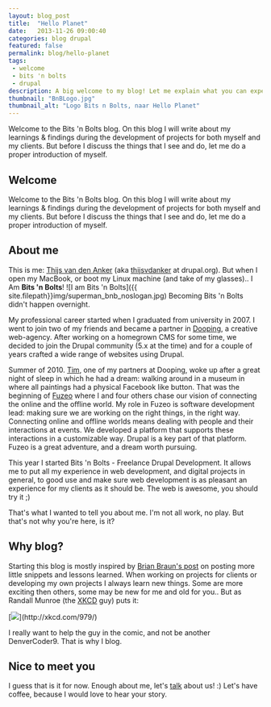 ```yaml
---
layout: blog_post
title:  "Hello Planet"
date:   2013-11-26 09:00:40
categories: blog drupal
featured: false
permalink: blog/hello-planet
tags: 
 - welcome
 - bits 'n bolts
 - drupal
description: A big welcome to my blog! Let me explain what you can expect of it in the future.
thumbnail: "BnBLogo.jpg"
thumbnail_alt: "Logo Bits n Bolts, naar Hello Planet"
---
```

<div class="project-excerpt">
	<div id="intro" class="tk-daniel">
		Welcome to the Bits 'n Bolts blog.
On this blog I will write about my learnings & findings during the development of projects for both myself and my clients. But before I discuss the things that I see and do, let me do a proper introduction of myself.
	</div>
	<div class="rsCaption"></div>
</div>

<!-- more -->

## Welcome
Welcome to the Bits 'n Bolts blog.
On this blog I will write about my learnings & findings during the development of projects for both myself and my clients. But before I discuss the things that I see and do, let me do a proper introduction of myself.

## About me
This is me: [Thijs van den Anker](/about-me/) (aka [thijsvdanker](https://drupal.org/user/234472) at drupal.org). But when I open my MacBook, or boot my Linux machine (and take of my glasses).. I Am __Bits 'n Bolts__!
![I am Bits 'n Bolts]({{ site.filepath}}img/superman_bnb_noslogan.jpg)
Becoming Bits 'n Bolts didn't happen overnight.

My professional career started when I graduated from university in 2007. I went to join two of my friends and became a partner in [Dooping](http://www.dooping.nl), a creative web-agency. After working on a homegrown CMS for some time, we decided to join the Drupal community (5.x at the time) and for a couple of years crafted a wide range of websites using Drupal.

Summer of 2010. [Tim](http://www.timdj.nl), one of my partners at Dooping, woke up after a great night of sleep in which he had a dream: walking around in a museum in where all paintings had a physical Facebook like button.
That was the beginning of [Fuzeo](http://www.fuzeo.com) where I and four others chase our vision of connecting the online and the offline world. My role in Fuzeo is software development lead: making sure we are working on the right things, in the right way.
Connecting online and offline worlds means dealing with people and their interactions at events. We developed a platform that supports these interactions in a customizable way. Drupal is a key part of that platform. Fuzeo is a great adventure, and a dream worth pursuing.

This year I started Bits 'n Bolts - Freelance Drupal Development. It allows me to put all my experience in web development, and digital projects in general, to good use and make sure web development is as pleasant an experience for my clients as it should be.
The web is awesome, you should try it ;)

That's what I wanted to tell you about me. I'm not all work, no play. But that's not why you're here, is it?

## Why blog?
Starting this blog is mostly inspired by [Brian Braun's post](http://bryanbraun.com/2013/09/21/please-stop-stewing-and-start-blogging-about-drupal) on posting more little snippets and lessons learned.
When working on projects for clients or developing my own projects I always learn new things.
Some are more exciting then others, some may be new for me and old for you.. But as Randall Munroe (the [XKCD](http://www.xkcd.com) guy) puts it:
<div class="clear">
[<img src="http://imgs.xkcd.com/comics/wisdom_of_the_ancients.png">](http://xkcd.com/979/)
</div>

I really want to help the guy in the comic, and not be another DenverCoder9. That is why I blog.

## Nice to meet you
I guess that is it for now. Enough about me, let's [talk](/contact/) about us! :)
Let's have coffee, because I would love to hear your story.